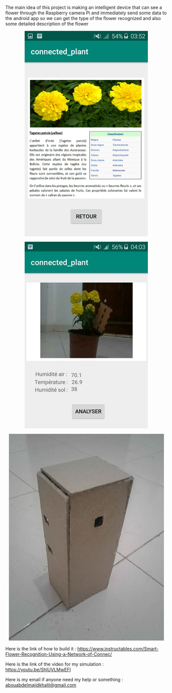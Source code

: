 The main idea of this project is making an intelligent device that can see a flower through the Raspberry camera Pi and immediately send some data to the android app so we can get the type of the flower recognized and also some detailed description of the flower

<p align="center">
  <img src="/01.png">
</p>

<p align="center">
  <img src="/03.jpg">
</p>

<p align="center">
  <img src="/02.jpg">
</p>

Here is the link of how to build it : https://www.instructables.com/Smart-Flower-Recognition-Using-a-Network-of-Connec/

Here is the link of the video for my simulation : https://youtu.be/ShlUVLMwEFI

Here is my email if anyone need my help or something : abouabdelmajidkhalil@gmail.com

